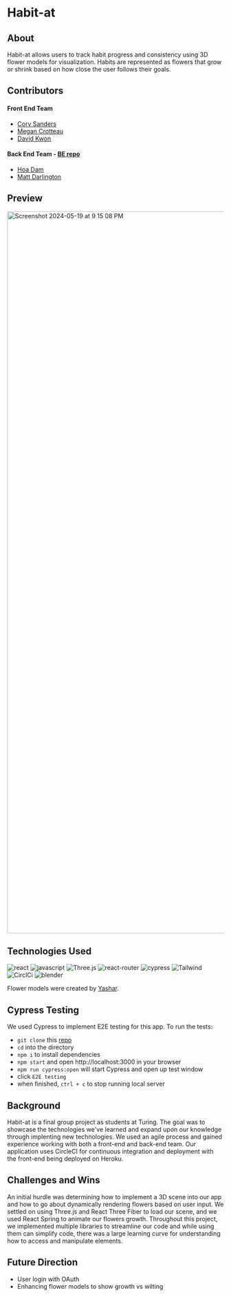 # Habit-at

## About
Habit-at allows users to track habit progress and consistency using 3D flower models for visualization. Habits are represented as flowers that grow or shrink based on how close the user follows their goals.

## Contributors
#### Front End Team
- [Cory Sanders](https://github.com/corysanders3)
- [Megan Crotteau](https://github.com/crotteau)
- [David Kwon](https://github.com/dkwon1223)
#### Back End Team - [BE repo](https://github.com/Habit-at-2311/be_habit_at)
- [Hoa Dam](https://github.com/hoadam)
- [Matt Darlington](https://github.com/mdarl17)  



## Preview
<img width="1678" alt="Screenshot 2024-05-19 at 9 15 08 PM" src="https://github.com/Habit-at-2311/fe-habit-at/assets/149750476/baeba9df-4ea3-4c6f-924d-1ba9f6b7e536">


## Technologies Used
<div>
  <img src='https://img.shields.io/badge/React-61DAFB.svg?style=for-the-badge&logo=React&logoColor=black' alt='react'/>
  <img src='https://img.shields.io/badge/JavaScript-F7DF1E.svg?style=for-the-badge&logo=JavaScript&logoColor=black' alt='javascript'/>
  <img src='https://img.shields.io/badge/Three.js-000000.svg?style=for-the-badge&logo=threedotjs&logoColor=white' alt='Three.js'/>
  <img src='https://img.shields.io/badge/React%20Router-CA4245.svg?style=for-the-badge&logo=React-Router&logoColor=white' alt='react-router'/>
  <img src='https://img.shields.io/badge/Cypress-69D3A7.svg?style=for-the-badge&logo=Cypress&logoColor=white' alt='cypress'/>
  <img src='https://img.shields.io/badge/Tailwind%20CSS-06B6D4.svg?style=for-the-badge&logo=Tailwind-CSS&logoColor=white' alt='Tailwind'/>
  <img src='https://img.shields.io/badge/CircleCI-343434.svg?style=for-the-badge&logo=CircleCI&logoColor=white' alt='CirclCi'/>
  <img src='https://img.shields.io/badge/Blender-E87D0D.svg?style=for-the-badge&logo=Blender&logoColor=white' alt='blender'/>
</div>  

Flower models were created by [Yashar](https://blendermarket.com/products/stylized-plants-pack).
## Cypress Testing
We used Cypress to implement E2E testing for this app. To run the tests:
- `git clone` this [repo](https://github.com/Habit-at-2311/fe-habit-at)
- `cd` into the directory
- `npm i` to install dependencies
- `npm start` and open http://localhost:3000 in your browser
- `npm run cypress:open` will start Cypress and open up test window
- click `E2E testing`
- when finished, `ctrl + c` to stop running local server

## Background
Habit-at is a final group project as students at Turing. The goal was to showcase the technologies we've learned and expand upon our knowledge through implenting new technologies. We used an agile process and gained experience working with both a front-end and back-end team. Our application uses CircleCI for continuous integration and deployment with the front-end being deployed on Heroku.

## Challenges and Wins
An initial hurdle was determining how to implement a 3D scene into our app and how to go about dynamically rendering flowers based on user input. We settled on using Three.js and React Three Fiber to load our scene, and we used React Spring to animate our flowers growth. Throughout this project, we implemented multiple libraries to streamline our code and while using them can simplify code, there was a large learning curve for understanding how to access and manipulate elements.

## Future Direction  
- User login with OAuth
- Enhancing flower models to show growth vs wilting
